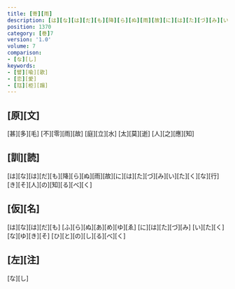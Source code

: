 ```yaml
---
title: [寄][雨]
description: [は][な][は][だ][も][降][ら][ぬ][雨][故][に][は][た][づ][み][い][た][く][な][行][き][そ][人][の][知][る][べ][く]
position: 1370
category: [巻]7
version: '1.0'
volume: 7
comparison:
- [な][し]
keywords:
- [譬][喩][歌]
- [恋][愛]
- [尫][柜][蹋]
---
```


## [原][文]

[甚][多][毛] [不][零][雨][故] [庭][立][水] [太][莫][逝] [人][之][應][知]

## [訓][読]

[は][な][は][だ][も][降][ら][ぬ][雨][故][に][は][た][づ][み][い][た][く][な][行][き][そ][人][の][知][る][べ][く]

## [仮][名]

[は][な][は][だ][も] [ふ][ら][ぬ][あ][め][ゆ][ゑ] [に][は][た][づ][み] [い][た][く][な][ゆ][き][そ] [ひ][と][の][し][る][べ][く]

## [左][注]

[な][し]
